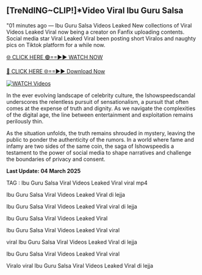 ## [TreNdING~CLIP!]*Video Viral Ibu Guru Salsa


"01 minutes ago —  Ibu Guru Salsa Videos Leaked New collections of Viral Videos Leaked Viral now being a creator on Fanfix uploading contents. Social media star Viral Leaked Viral been posting short Viralos and naughty pics on Tiktok platform for a while now. 


[🌐 CLICK HERE 🟢==►► WATCH NOW](https://ultra-bulletin.blogspot.com/p/ultra-bulletin-25.html)

[🔴 CLICK HERE 🌐==►► Download Now](https://ultra-bulletin.blogspot.com/p/ultra-bulletin-25.html)

[![WATCH Videos](https://i.imgur.com/dJHk4Zq.gif)](https://ultra-bulletin.blogspot.com/p/ultra-bulletin-25.html)


In the ever evolving landscape of celebrity culture, the Ishowspeedscandal underscores the relentless pursuit of sensationalism, a pursuit that often comes at the expense of truth and dignity. As we navigate the complexities of the digital age, the line between entertainment and exploitation remains perilously thin.

As the situation unfolds, the truth remains shrouded in mystery, leaving the public to ponder the authenticity of the rumors. In a world where fame and infamy are two sides of the same coin, the saga of Ishowspeedis a testament to the power of social media to shape narratives and challenge the boundaries of privacy and consent.

**Last Update: 04 March 2025**

TAG :
Ibu Guru Salsa Viral Videos Leaked Viral viral mp4

Ibu Guru Salsa Viral Videos Leaked Viral di lejja

Ibu Guru Salsa Viral Videos Leaked Viral viral di lejja

Ibu Guru Salsa Viral Videos Leaked Viral

Ibu Guru Salsa Viral Videos Leaked Viral viral

viral Ibu Guru Salsa Viral Videos Leaked Viral di lejja

Ibu Guru Salsa Viral Videos Leaked Viral viral

Viralo viral Ibu Guru Salsa Viral Videos Leaked Viral di lejja
